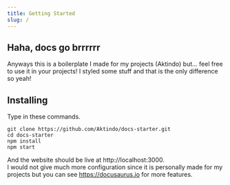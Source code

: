 ```yaml
---
title: Getting Started
slug: /
---
```


## Haha, docs go brrrrrr

Anyways this is a boilerplate I made for my projects (Aktindo) but... feel free to use it in your projects! I styled some stuff and that is the only difference so yeah!

## Installing

Type in these commands.

```shell
git clone https://github.com/Aktindo/docs-starter.git
cd docs-starter
npm install
npm start
```

And the website should be live at http://localhost:3000.  
I would not give much more configuration since it is personally made for my projects but you can see https://docusaurus.io for more features.
